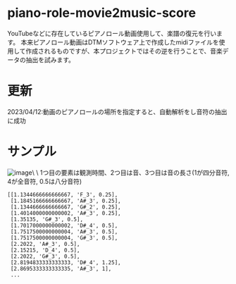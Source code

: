 # piano-role-movie2music-score
YouTubeなどに存在しているピアノロール動画使用して、楽譜の復元を行います。
本来ピアノロール動画はDTMソフトウェア上で作成したmidiファイルを使用して作成されるものですが、本プロジェクトではその逆を行うことで、音楽データの抽出を試みます。

# 更新
2023/04/12:動画のピアノロールの場所を指定すると、自動解析をし音符の抽出に成功

# サンプル
![image](https://user-images.githubusercontent.com/55880071/231452391-93a9b7a7-7804-4735-a103-4751af9d3af3.png)\\
\\
1つ目の要素は観測時間、2つ目は音、3つ目は音の長さ(1が四分音符, 4が全音符, 0.5は八分音符)
```
[[1.1344666666666667, 'F_3', 0.25],
 [1.1845166666666667, 'A#_3', 0.25],
 [1.1344666666666667, 'G#_2', 0.25],
 [1.4014000000000002, 'A#_3', 0.25],
 [1.35135, 'G#_3', 0.5],
 [1.7017000000000002, 'D#_4', 0.5],
 [1.7517500000000004, 'A#_3', 0.5],
 [1.7517500000000004, 'G#_3', 0.5],
 [2.2022, 'A#_3', 0.5],
 [2.15215, 'D_4', 0.5],
 [2.2022, 'G#_3', 0.5],
 [2.8194833333333333, 'D#_4', 1.25],
 [2.8695333333333335, 'A#_3', 1],
 ...
 ```
